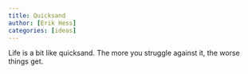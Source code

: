 ```yaml
---
title: Quicksand
author: [Erik Hess]
categories: [ideas]
---
```

Life is a bit like quicksand.  The more you struggle against it, the worse things get.